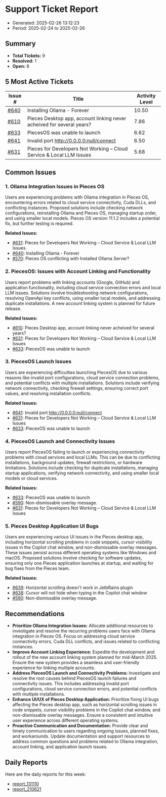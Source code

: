 # Support Ticket Report
- Generated: 2025-02-26 13:12:23
- Period: 2025-02-24 to 2025-02-26

## Summary
- **Total Tickets:** 9
- **Resolved:** 1
- **Open:** 8

## 5 Most Active Tickets
| Issue # | Title | Activity Level |
|---------|-------|----------------|
| [#640](https://github.com/pieces-app/support/issues/640) | Installing Ollama - Forever | 10.50 |
| [#610](https://github.com/pieces-app/support/issues/610) | Pieces Desktop app, account linking never acheived for several years? | 7.86 |
| [#633](https://github.com/pieces-app/support/issues/633) | PiecesOS was unable to launch | 6.62 |
| [#641](https://github.com/pieces-app/support/issues/641) | Invalid port http://0.0.0.0:null/connect | 6.50 |
| [#631](https://github.com/pieces-app/support/issues/631) | Pieces for Developers Not Working – Cloud Service & Local LLM Issues | 5.68 |

## Common Issues
### 1. Ollama Integration Issues in Pieces OS
Users are experiencing problems with Ollama integration in Pieces OS, encountering errors related to cloud service connectivity, Cuda DLLs, and conflicting instances. Proposed solutions include checking network configurations, reinstalling Ollama and Pieces OS, managing startup order, and using smaller local models. Pieces OS version 11.1.2 includes a potential fix, but further testing is required.

**Related Issues:**
- [#631](https://github.com/pieces-app/support/issues/631): Pieces for Developers Not Working – Cloud Service & Local LLM Issues
- [#640](https://github.com/pieces-app/support/issues/640): Installing Ollama - Forever
- [#570](https://github.com/pieces-app/support/issues/570): Pieces OS conflicting with Installed Ollama Server?

### 2. PiecesOS: Issues with Account Linking and Functionality
Users report problems with linking accounts (Google, GitHub) and application functionality, including cloud service connection errors and local LLM issues. Solutions involve troubleshooting network configurations, resolving OpenApi key conflicts, using smaller local models, and addressing duplicate installations. A new account linking system is planned for future release.

**Related Issues:**
- [#610](https://github.com/pieces-app/support/issues/610): Pieces Desktop app, account linking never acheived for several years?
- [#631](https://github.com/pieces-app/support/issues/631): Pieces for Developers Not Working – Cloud Service & Local LLM Issues
- [#633](https://github.com/pieces-app/support/issues/633): PiecesOS was unable to launch

### 3. PiecesOS Launch Issues
Users are experiencing difficulties launching PiecesOS due to various reasons like invalid port configurations, cloud service connection problems, and potential conflicts with multiple installations. Solutions include verifying network connectivity, checking firewall settings, ensuring correct port values, and resolving installation conflicts.

**Related Issues:**
- [#641](https://github.com/pieces-app/support/issues/641): Invalid port http://0.0.0.0:null/connect
- [#631](https://github.com/pieces-app/support/issues/631): Pieces for Developers Not Working – Cloud Service & Local LLM Issues
- [#633](https://github.com/pieces-app/support/issues/633): PiecesOS was unable to launch

### 4. PiecesOS Launch and Connectivity Issues
Users report PiecesOS failing to launch or experiencing connectivity problems with cloud services and local LLMs. This can be due to conflicting installations, background updates, firewall restrictions, or hardware limitations. Solutions include checking for duplicate installations, managing startup applications, verifying network connectivity, and using smaller local models or cloud services.

**Related Issues:**
- [#633](https://github.com/pieces-app/support/issues/633): PiecesOS was unable to launch
- [#590](https://github.com/pieces-app/support/issues/590): Non-dismissable overlay message.
- [#631](https://github.com/pieces-app/support/issues/631): Pieces for Developers Not Working – Cloud Service & Local LLM Issues

### 5. Pieces Desktop Application UI Bugs
Users are experiencing various UI issues in the Pieces desktop app, including horizontal scrolling problems in code snippets, cursor visibility issues in the Copilot chat window, and non-dismissable overlay messages. These issues persist across different operating systems like Windows and macOS. Proposed solutions involve checking for software updates, ensuring only one Pieces application launches at startup, and waiting for bug fixes from the Pieces team.

**Related Issues:**
- [#639](https://github.com/pieces-app/support/issues/639): Horizontal scrolling doesn't work in JetbRains plugin
- [#638](https://github.com/pieces-app/support/issues/638): Cursor will not hide when typing in the Copilot chat window
- [#590](https://github.com/pieces-app/support/issues/590): Non-dismissable overlay message.


## Recommendations
- **Prioritize Ollama Integration Issues:** Allocate additional resources to investigate and resolve the recurring problems users face with Ollama integration in Pieces OS. Focus on addressing cloud service connectivity errors, Cuda DLL conflicts, and issues related to conflicting instances.
- **Improve Account Linking Experience:**  Expedite the development and rollout of the new account linking system planned for mid-March 2025. Ensure the new system provides a seamless and user-friendly experience for linking multiple accounts.
- **Address PiecesOS Launch and Connectivity Problems:** Investigate and resolve the root causes behind PiecesOS launch failures and connectivity issues. This includes addressing invalid port configurations, cloud service connection errors, and potential conflicts with multiple installations.
- **Enhance UI/UX of Pieces Desktop Application:** Prioritize fixing UI bugs affecting the Pieces desktop app, such as horizontal scrolling issues in code snippets, cursor visibility problems in the Copilot chat window, and non-dismissable overlay messages. Ensure a consistent and intuitive user experience across different operating systems.
- **Proactive Communication and Documentation:**  Provide clear and timely communication to users regarding ongoing issues, planned fixes, and workarounds. Update documentation and support resources to address common questions and problems related to Ollama integration, account linking, and application launch issues.

## Daily Reports
Here are the daily reports for this week:

- [report_131110](daily/2025-02-25/report_131110.md)
- [report_210621](daily/2025-02-25/report_210621.md)
